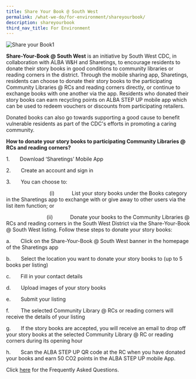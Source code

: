```yaml
---
title: Share Your Book @ South West
permalink: /what-we-do/for-environment/shareyourbook/
description: shareyourbook
third_nav_title: For Environment
---
```


![Share your Book1](https://www.cdc.gov.sg/images/librariesprovider6/highlights/share-your-book1.jpg?sfvrsn=1ca1ce11_2 "Share your Book1")

**Share-Your-Book @ South West** is an initiative by South West CDC, in collaboration with ALBA W&H and Sharetings, to encourage residents to donate their story books in good conditions to community libraries or reading corners in the district. Through the mobile sharing app, Sharetings, residents can choose to donate their story books to the participating Community Libraries @ RCs and reading corners directly, or continue to exchange books with one another via the app. Residents who donated their story books can earn recycling points on ALBA STEP UP mobile app which can be used to redeem vouchers or discounts from participating retailers.  
  
Donated books can also go towards supporting a good cause to benefit vulnerable residents as part of the CDC's efforts in promoting a caring community.

**How to donate your story books to participating Community Libraries @ RCs and reading corners?**

1.       Download ‘Sharetings’ Mobile App  
  
2.       Create an account and sign in

3.       You can choose to:

                              (i)            List your story books under the Books category in the Sharetings app to exchange with or give away to other users via the list item function; or

                            (ii)            Donate your books to the Community Libraries @ RCs and reading corners in the South West District via the Share-Your-Book @ South West listing. Follow these steps to donate your story books:

a.       Click on the Share-Your-Book @ South West banner in the homepage of the Sharetings app

b.       Select the location you want to donate your story books to (up to 5 books per listing)

c.       Fill in your contact details

d.       Upload images of your story books

e.       Submit your listing

f.        The selected Community Library @ RCs or reading corners will receive the details of your listing

g.       If the story books are accepted, you will receive an email to drop off your story books at the selected Community Library @ RC or reading corners during its opening hour

h.       Scan the ALBA STEP UP QR code at the RC when you have donated your books and earn 50 CO2 points in the ALBA STEP UP mobile App.  
  

Click [here](https://www-cdc-gov-sg-admin.cwp.sg/docs/librariesprovider6/documents-swcdc/highlights/faq---share-your-book.pdf?sfvrsn=555ee2dd_2) for the Frequently Asked Questions.